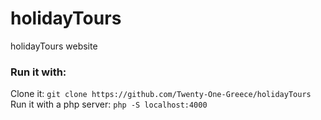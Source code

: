 # holidayTours
holidayTours website

### Run it with:
Clone it: `git clone https://github.com/Twenty-One-Greece/holidayTours` <br />
Run it with a php server: `php -S localhost:4000`
